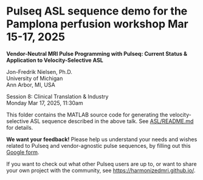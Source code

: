 # Pulseq ASL sequence demo for the Pamplona perfusion workshop Mar 15-17, 2025

**Vendor-Neutral MRI Pulse Programming with Pulseq: Current Status & Application to Velocity-Selective ASL**

Jon-Fredrik Nielsen, Ph.D.  
University of Michigan  
Ann Arbor, MI, USA

Session 8: Clinical Translation & Industry  
Monday Mar 17, 2025, 11:30am  

This folder contains the MATLAB source code for generating the
velocity-selective ASL sequence described in the above talk.
See [ASL/README.md](ASL/README.md) for details.

**We want your feedback!** Please help us understand your needs and wishes related to Pulseq and
vendor-agnostic pulse sequences, by filling out this
[Google form](https://docs.google.com/forms/d/e/1FAIpQLSexRonymcfAzH5uxK0PteLuJR6zh1W8LXNvZ6rm7955okGG2w/viewform?usp=header).

If you want to check out what other Pulseq users are up to, 
or want to share your own project with the community, see https://harmonizedmri.github.io/.



